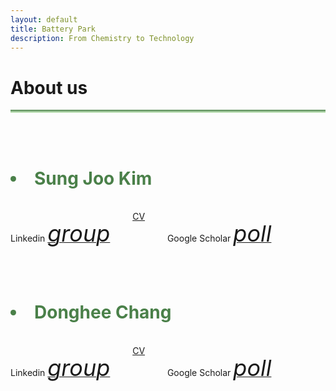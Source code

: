 ```yaml
---
layout: default
title: Battery Park
description: From Chemistry to Technology
---
```


<html>
  <head>
    <title>Google Icons</title>
    <meta name="viewport" content="width=device-width, initial-scale=1">
    <link href="https://fonts.googleapis.com/icon?family=Material+Icons" rel="stylesheet">
  </head>
  <body>
    <h1> About us <i class="arrow right"></i></h1>
    <hr style="background: linear-gradient(#4a8049, #d8f5d0); height: 5px; border: none;">
    <br>
    <br>
    <h1><Li style="color: #4a8049;"><b>Sung Joo Kim</b></Li></h1>
    <br>
    <div class="columns">
      <div class="column">
        <p> Linkedin
          <a href="https://www.linkedin.com/in/sungjookim/">
            <i class="material-icons" style="font-size:36px">group</i>  
          </a>
        </p>
      </div>
      <div class="column">
        <a href="https://donghee1025.github.io/Battery-Park/masthead/CV-SJK_092024.pdf" target="_blank">CV</a>
      </div>  
      <div class="column">
        <p> Google Scholar
          <a href="https://scholar.google.com/citations?user=a_DrrJ0AAAAJ">
            <i class="material-icons" style="font-size:36px">poll</i>  
          </a>
        </p>
      </div>
      <div class="column"></div>
      <div class="column"></div>
    </div>
    <br><br>
    <h1><Li style="color: #4a8049;"><b>Donghee Chang</b></Li></h1>
    <br>
    <div class="columns">
      <div class="column">
        <p> Linkedin
          <a href="https://www.linkedin.com/in/dongheechang/">
            <i class="material-icons" style="font-size:36px">group</i>  
          </a>
        </p>
      </div>
      <div class="column"> 
        <a href="https://donghee1025.github.io/Battery-Park/masthead/CV_DongheeChang.pdf" target="_blank">CV</a>
      </div>
      <div class="column">
        <p> Google Scholar
          <a href="https://scholar.google.com/citations?hl=en&user=FygpjYEAAAAJ">
            <i class="material-icons" style="font-size:36px">poll</i>  
          </a>
        </p>
      </div>
      <div class="column"></div>
      <div class="column"></div>
    </div>
  </body>
</html>




